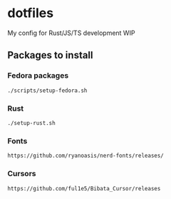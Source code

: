 # dotfiles

My config for Rust/JS/TS development
WIP

## Packages to install

### Fedora packages

`./scripts/setup-fedora.sh`

### Rust

`./setup-rust.sh`

### Fonts

`https://github.com/ryanoasis/nerd-fonts/releases/`

### Cursors

`https://github.com/ful1e5/Bibata_Cursor/releases`
